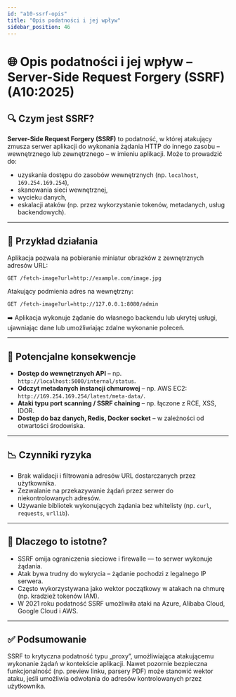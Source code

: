 ```yaml
---
id: "a10-ssrf-opis"
title: "Opis podatności i jej wpływ"
sidebar_position: 46
---
```


# 🌐 Opis podatności i jej wpływ – Server-Side Request Forgery (SSRF) (A10:2025)

## 🔍 Czym jest SSRF?

**Server-Side Request Forgery (SSRF)** to podatność, w której atakujący zmusza serwer aplikacji do wykonania żądania HTTP do innego zasobu – wewnętrznego lub zewnętrznego – w imieniu aplikacji. Może to prowadzić do:

- uzyskania dostępu do zasobów wewnętrznych (np. `localhost`, `169.254.169.254`),
- skanowania sieci wewnętrznej,
- wycieku danych,
- eskalacji ataków (np. przez wykorzystanie tokenów, metadanych, usług backendowych).

---

## 🧠 Przykład działania

Aplikacja pozwala na pobieranie miniatur obrazków z zewnętrznych adresów URL:

```
GET /fetch-image?url=http://example.com/image.jpg
```

Atakujący podmienia adres na wewnętrzny:

```
GET /fetch-image?url=http://127.0.0.1:8080/admin
```

➡️ Aplikacja wykonuje żądanie do własnego backendu lub ukrytej usługi, ujawniając dane lub umożliwiając zdalne wykonanie poleceń.

---

## 🚨 Potencjalne konsekwencje

- **Dostęp do wewnętrznych API** – np. `http://localhost:5000/internal/status`.
- **Odczyt metadanych instancji chmurowej** – np. AWS EC2: `http://169.254.169.254/latest/meta-data/`.
- **Ataki typu port scanning / SSRF chaining** – np. łączone z RCE, XSS, IDOR.
- **Dostęp do baz danych, Redis, Docker socket** – w zależności od otwartości środowiska.

---

## 📉 Czynniki ryzyka

- Brak walidacji i filtrowania adresów URL dostarczanych przez użytkownika.
- Zezwalanie na przekazywanie żądań przez serwer do niekontrolowanych adresów.
- Używanie bibliotek wykonujących żądania bez whitelisty (np. `curl`, `requests`, `urllib`).

---

## 🎯 Dlaczego to istotne?

- SSRF omija ograniczenia sieciowe i firewalle — to serwer wykonuje żądania.
- Atak bywa trudny do wykrycia – żądanie pochodzi z legalnego IP serwera.
- Często wykorzystywana jako wektor początkowy w atakach na chmurę (np. kradzież tokenów IAM).
- W 2021 roku podatność SSRF umożliwiła ataki na Azure, Alibaba Cloud, Google Cloud i AWS.

---

## ✅ Podsumowanie

SSRF to krytyczna podatność typu „proxy”, umożliwiająca atakującemu wykonanie żądań w kontekście aplikacji. Nawet pozornie bezpieczna funkcjonalność (np. preview linku, parsery PDF) może stanowić wektor ataku, jeśli umożliwia odwołania do adresów kontrolowanych przez użytkownika.
